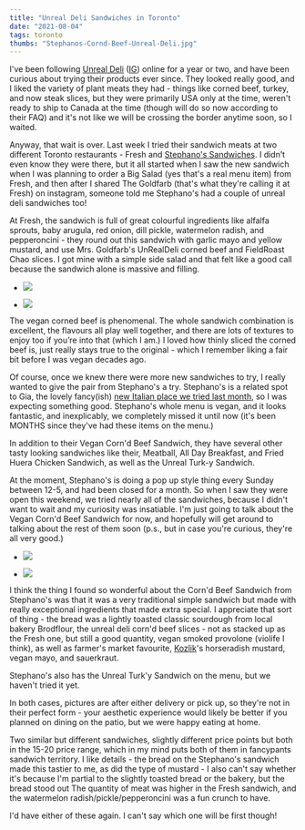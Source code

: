 ```yaml
---
title: "Unreal Deli Sandwiches in Toronto"
date: "2021-08-04"
tags: toronto
thumbs: "Stephanos-Cornd-Beef-Unreal-Deli.jpg"
---
```


I've been following [Unreal Deli](https://unrealdeli.com/) ([IG](https://www.instagram.com/unrealdeli/)) online for a year or two, and have been curious about trying their products ever since. They looked really good, and I liked the variety of plant meats they had - things like corned beef, turkey, and now steak slices, but they were primarily USA only at the time, weren't ready to ship to Canada at the time (though will do so now according to their FAQ) and it's not like we will be crossing the border anytime soon, so I waited.

Anyway, that wait is over. Last week I tried their sandwich meats at two different Toronto restaurants - Fresh and [Stephano's Sandwiches](https://stefanossandwiches.com/). I didn’t even know they were there, but it all started when I saw the new sandwich when I was planning to order a Big Salad (yes that's a real menu item) from Fresh, and then after I shared The Goldfarb (that's what they're calling it at Fresh) on instagram, someone told me Stephano's had a couple of unreal deli sandwiches too!

At Fresh, the sandwich is full of great colourful ingredients like alfalfa sprouts, baby arugula, red onion, dill pickle, watermelon radish, and pepperoncini - they round out this sandwich with garlic mayo and yellow mustard, and use Mrs. Goldfarb's UnRealDeli corned beef and FieldRoast Chao slices. I got mine with a simple side salad and that felt like a good call because the sandwich alone is massive and filling.

- ![](images/Fresh-Goldfarb-1024x1024.jpg)

- ![](images/The-Goldfarb-from-Fresh-768x1024.jpg)


The vegan corned beef is phenomenal. The whole sandwich combination is excellent, the flavours all play well together, and there are lots of textures to enjoy too if you’re into that (which I am.) I loved how thinly sliced the corned beef is, just really stays true to the original - which I remember liking a fair bit before I was vegan decades ago.

Of course, once we knew there were more new sandwiches to try, I really wanted to give the pair from Stephano's a try. Stephano's is a related spot to Gia, the lovely fancy(ish) [new Italian place we tried last month](https://meshell.ca/blog/gia-toronto-first-tastes/), so I was expecting something good. Stephano's whole menu is vegan, and it looks fantastic, and inexplicably, we completely missed it until now (it's been MONTHS since they've had these items on the menu.)

In addition to their Vegan Corn'd Beef Sandwich, they have several other tasty looking sandwiches like their, Meatball, All Day Breakfast, and Fried Huera Chicken Sandwich, as well as the Unreal Turk-y Sandwich.

At the moment, Stephano's is doing a pop up style thing every Sunday between 12-5, and had been closed for a month. So when I saw they were open this weekend, we tried nearly all of the sandwiches, because I didn't want to wait and my curiosity was insatiable. I'm just going to talk about the Vegan Corn'd Beef Sandwich for now, and hopefully will get around to talking about the rest of them soon (p.s., but in case you're curious, they're all very good.)

- ![](images/Stephanos-Cornd-Beef-Unreal-Deli-970x1024.jpg)

- ![](images/Stephanos-Cornd-Beef-Unreal-Deli-close-up-1024x792.jpg)


I think the thing I found so wonderful about the Corn'd Beef Sandwich from Stephano's was that it was a very traditional simple sandwich but made with really exceptional ingredients that made extra special. I appreciate that sort of thing - the bread was a lightly toasted classic sourdough from local bakery Brodflour, the unreal deli corn'd beef slices - not as stacked up as the Fresh one, but still a good quantity, vegan smoked provolone (violife I think), as well as farmer's market favourite, [Kozlik](https://www.kozliks.com/)'s horseradish mustard, vegan mayo, and sauerkraut.

Stephano's also has the Unreal Turk'y Sandwich on the menu, but we haven't tried it yet.

In both cases, pictures are after either delivery or pick up, so they're not in their perfect form - your aesthetic experience would likely be better if you planned on dining on the patio, but we were happy eating at home.

Two similar but different sandwiches, slightly different price points but both in the 15-20 price range, which in my mind puts both of them in fancypants sandwich territory. I like details - the bread on the Stephano's sandwich made this tastier to me, as did the type of mustard - I also can't say whether it's because I'm partial to the slightly toasted bread or the bakery, but the bread stood out The quantity of meat was higher in the Fresh sandwich, and the watermelon radish/pickle/pepperoncini was a fun crunch to have.

I'd have either of these again. I can't say which one will be first though!
